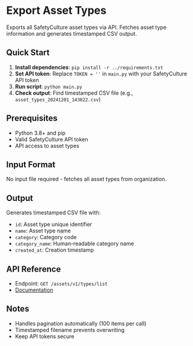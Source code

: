 # Export Asset Types

Exports all SafetyCulture asset types via API. Fetches asset type information and generates timestamped CSV output.

## Quick Start

1. **Install dependencies**: `pip install -r ../requirements.txt`
2. **Set API token**: Replace `TOKEN = ''` in `main.py` with your SafetyCulture API token
3. **Run script**: `python main.py`
4. **Check output**: Find timestamped CSV file (e.g., `asset_types_20241201_143022.csv`)

## Prerequisites

- Python 3.8+ and pip
- Valid SafetyCulture API token
- API access to asset types

## Input Format

No input file required - fetches all asset types from organization.

## Output

Generates timestamped CSV file with:
- `id`: Asset type unique identifier
- `name`: Asset type name
- `category`: Category code
- `category_name`: Human-readable category name
- `created_at`: Creation timestamp

## API Reference

- Endpoint: `GET /assets/v1/types/list`
- [Documentation](https://developer.safetyculture.com/)

## Notes

- Handles pagination automatically (100 items per call)
- Timestamped filename prevents overwriting
- Keep API tokens secure
